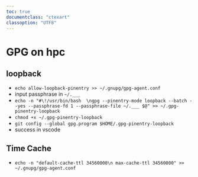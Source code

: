 ```yaml
---
toc: true
documentclass: "ctexart"
classoption: "UTF8"
---
```

# GPG on hpc
## loopback
- `echo allow-loopback-pinentry >> ~/.gnupg/gpg-agent.conf`
- input passphrase in `~/.___`
- `echo -n "#\!/usr/bin/bash  \ngpg --pinentry-mode loopback --batch --yes --passphrase-fd 1 --passphrase-file ~/.___ $@" >> ~/.gpg-pinentry-loopback`
- `chmod +x ~/.gpg-pinentry-loopback`
- `git config --global gpg.program $HOME/.gpg-pinentry-loopback`
- success in vscode
## Time Cache
- `echo -n "default-cache-ttl 34560000\n max-cache-ttl 34560000" >> ~/.gnupg/gpg-agent.conf`
